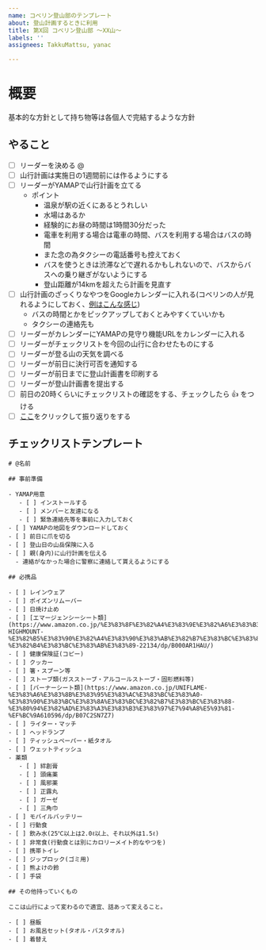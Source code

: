 ```yaml
---
name: コベリン登山部のテンプレート
about: 登山計画するときに利用
title: 第X回 コベリン登山部 〜XX山〜
labels: ''
assignees: TakkuMattsu, yanac

---
```


# 概要

基本的な方針として持ち物等は各個人で完結するような方針

## やること

- [ ] リーダーを決める @
- [ ] 山行計画は実施日の1週間前には作るようにする
- [ ] リーダーがYAMAPで山行計画を立てる
   - ポイント
      - 温泉が駅の近くにあるとうれしい
      - 水場はあるか
      - 経験的にお昼の時間は1時間30分だった
      - 電車を利用する場合は電車の時間、バスを利用する場合はバスの時間
      - また念の為タクシーの電話番号も控えておく
      - バスを使うときは渋滞などで遅れるかもしれないので、バスからバスへの乗り継ぎがないようにする
      - 登山距離が14kmを超えたら計画を見直す
- [ ] 山行計画のざっくりなやつをGoogleカレンダーに入れる(コベリンの人が見れるようにしておく、[例はこんな感じ](https://user-images.githubusercontent.com/3356758/56298035-6e83bb80-616c-11e9-9163-532916f378f1.png))
   - バスの時間とかをピックアップしておくとみやすくていいかも
   - タクシーの連絡先も
- [ ] リーダーがカレンダーにYAMAPの見守り機能URLをカレンダーに入れる
- [ ] リーダーがチェックリストを今回の山行に合わせたものにする
- [ ] リーダーが登る山の天気を調べる
- [ ] リーダーが前日に決行可否を通知する
- [ ] リーダーが前日までに登山計画書を印刷する
- [ ] リーダーが登山計画書を提出する
- [ ] 前日の20時くらいにチェックリストの確認をする、チェックしたら :+1: をつける
- [ ] [ここ](https://covelline.staging.facilio.team/documents/new?body=%23%20%e7%ac%acX%e5%9b%9e%20%e3%82%b3%e3%83%99%e3%83%aa%e3%83%b3%e7%99%bb%e5%b1%b1%e9%83%a8%20XX%e5%b1%b1%20%e6%8c%af%e3%82%8a%e8%bf%94%e3%82%8a%0d%0a%23%23%20%e6%8c%af%e3%82%8a%e8%bf%94%e3%82%8a%0d%0a%0d%0a%e7%9b%ae%e7%9a%84%3a%e3%82%88%e3%81%8b%e3%81%a3%e3%81%9f%e3%81%93%e3%81%a8%e3%80%81%e6%94%b9%e5%96%84%e3%81%97%e3%81%9f%e3%81%bb%e3%81%86%e3%81%8c%e3%81%84%e3%81%84%e3%81%93%e3%81%a8%e3%82%92%e6%ac%a1%e5%9b%9e%e3%81%ae%e7%94%a8%e6%84%8f%e3%82%84%e5%b1%b1%e8%a1%8c%e3%81%ab%e6%b4%bb%e3%81%8b%e3%81%99%0d%0a%0d%0a%60%e3%81%93%e3%81%93%e3%81%abissue%e3%82%92%e8%b2%bc%e3%82%8b%60%0d%0a%0d%0a%23%23%23%20%40%e5%90%8d%e5%89%8d%0d%0a%0d%0a%23%23%23%23%20%e3%82%88%e3%81%8b%e3%81%a3%e3%81%9f%e3%81%93%e3%81%a8%0d%0a%0d%0a%23%23%23%23%20%e6%94%b9%e5%96%84%e3%81%97%e3%81%9f%e3%81%bb%e3%81%86%e3%81%8c%e3%81%84%e3%81%84%e3%81%93%e3%81%a8%0d%0a%0d%0a%23%23%23%20%40%e5%90%8d%e5%89%8d%20%0d%0a%0d%0a%23%23%23%23%20%e3%82%88%e3%81%8b%e3%81%a3%e3%81%9f%e3%81%93%e3%81%a8%0d%0a%0d%0a%23%23%23%23%20%e6%94%b9%e5%96%84%e3%81%97%e3%81%9f%e3%81%bb%e3%81%86%e3%81%8c%e3%81%84%e3%81%84%e3%81%93%e3%81%a8%0d%0a%0d%0a%23%23%23%20%e3%81%be%e3%81%a8%e3%82%81%e3%83%bbTry%0d%0a)をクリックして振り返りをする

## チェックリストテンプレート

```
# @名前

## 事前準備

- YAMAP用意
   - [ ] インストールする
   - [ ] メンバーと友達になる
   - [ ] 緊急連絡先等を事前に入力しておく
- [ ] YAMAPの地図をダウンロードしておく
- [ ] 前日に爪を切る
- [ ] 登山日の山岳保険に入る
- [ ] 親(身内)に山行計画を伝える
  - 連絡がなかった場合に警察に連絡して貰えるようにする

## 必携品

- [ ] レインウェア
- [ ] ポイズンリムーバー
- [ ] 日焼け止め
- [ ] [エマージェンシーシート類](https://www.amazon.co.jp/%E3%83%8F%E3%82%A4%E3%83%9E%E3%82%A6%E3%83%B3%E3%83%88-HIGHMOUNT-%E3%82%B5%E3%83%90%E3%82%A4%E3%83%90%E3%83%AB%E3%82%B7%E3%83%BC%E3%83%88-%E3%82%B4%E3%83%BC%E3%83%AB%E3%83%89-22134/dp/B000AR1HAU/)
- [ ] 健康保険証(コピー)
- [ ] クッカー
- [ ] 箸・スプーン等
- [ ] ストーブ類(ガスストーブ・アルコールストーブ・固形燃料等)
- [ ] [バーナーシート類](https://www.amazon.co.jp/UNIFLAME-%E3%83%A6%E3%83%8B%E3%83%95%E3%83%AC%E3%83%BC%E3%83%A0-%E3%83%90%E3%83%BC%E3%83%8A%E3%83%BC%E3%82%B7%E3%83%BC%E3%83%88-%E3%80%94%E3%82%AD%E3%83%A3%E3%83%B3%E3%83%97%E7%94%A8%E5%93%81-%EF%BC%9A610596/dp/B07C2SN7Z7)
- [ ] ライター・マッチ
- [ ] ヘッドランプ
- [ ] ティッシュペーパー・紙タオル
- [ ] ウェットティッシュ
- 薬類
   - [ ] 絆創膏
   - [ ] 頭痛薬
   - [ ] 風邪薬
   - [ ] 正露丸
   - [ ] ガーゼ
   - [ ] 三角巾
- [ ] モバイルバッテリー
- [ ] 行動食
- [ ] 飲み水(25℃以上は2.0ℓ以上、それ以外は1.5ℓ)
- [ ] 非常食(行動食とは別にカロリーメイト的なやつを)
- [ ] 携帯トイレ
- [ ] ジップロック(ゴミ用)
- [ ] 熊よけの鈴
- [ ] 手袋

## その他持っていくもの

ここは山行によって変わるので適宜、話あって変えること。

- [ ] 昼飯
- [ ] お風呂セット(タオル・バスタオル)
- [ ] 着替え

```
